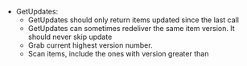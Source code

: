 - GetUpdates:
  - GetUpdates should only return items updated since the last call
  - GetUpdates can sometimes redeliver the same item version. It should never skip update
  - Grab current highest version number.
  - Scan items, include the ones with version greater than
